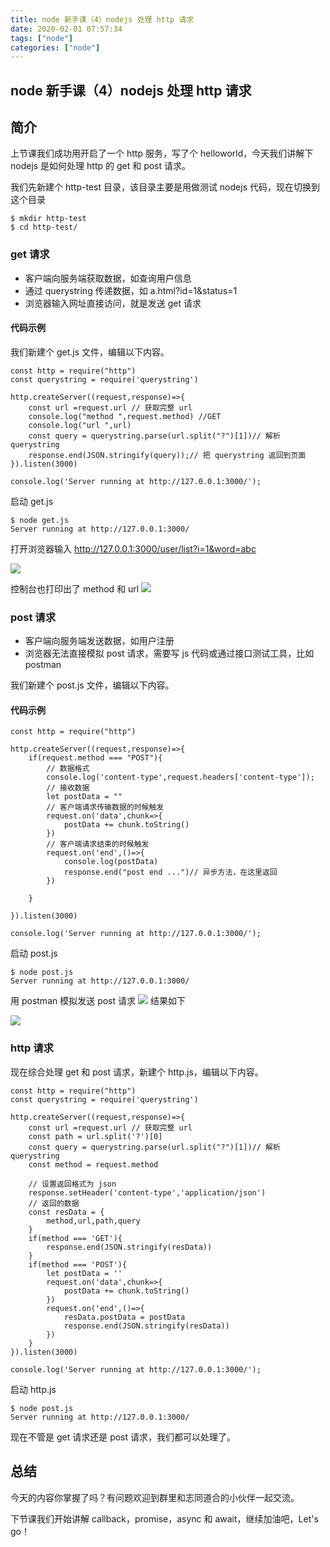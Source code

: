 ```yaml
---
title: node 新手课（4）nodejs 处理 http 请求
date: 2020-02-01 07:57:34
tags: ["node"]
categories: ["node"]
---
```


## node 新手课（4）nodejs 处理 http 请求

## 简介

上节课我们成功用开启了一个 http 服务，写了个 helloworld，今天我们讲解下 nodejs 是如何处理 http 的 get 和 post 请求。

我们先新建个 http-test 目录，该目录主要是用做测试 nodejs 代码，现在切换到这个目录

```
$ mkdir http-test
$ cd http-test/
```

### get 请求

* 客户端向服务端获取数据，如查询用户信息
* 通过 querystring 传递数据，如 a.html?id=1&status=1
* 浏览器输入网址直接访问，就是发送 get 请求

#### 代码示例

我们新建个 get.js 文件，编辑以下内容。

```
const http = require("http")
const querystring = require('querystring')

http.createServer((request,response)=>{
    const url =request.url // 获取完整 url
    console.log("method ",request.method) //GET
    console.log("url ",url)
    const query = querystring.parse(url.split("?")[1])// 解析 querystring
    response.end(JSON.stringify(query));// 把 querystring 返回到页面
}).listen(3000)

console.log('Server running at http://127.0.0.1:3000/');
```

启动 get.js

```
$ node get.js
Server running at http://127.0.0.1:3000/
```

打开浏览器输入 http://127.0.0.1:3000/user/list?i=1&word=abc

![](https://cdn.guojiang.club/FhrJomTbUVIUuftUeSElPBlEHnES)

控制台也打印出了 method 和 url
![](https://cdn.guojiang.club/FrZihoo4KqIuJkK52f2S6v9ASYU4)

### post 请求

* 客户端向服务端发送数据，如用户注册
* 浏览器无法直接模拟 post 请求，需要写 js 代码或通过接口测试工具，比如 postman

我们新建个 post.js 文件，编辑以下内容。

#### 代码示例

```
const http = require("http")

http.createServer((request,response)=>{
    if(request.method === "POST"){
        // 数据格式
        console.log('content-type',request.headers['content-type']);
        // 接收数据
        let postData = ""
        // 客户端请求传输数据的时候触发
        request.on('data',chunk=>{
            postData += chunk.toString()
        })
        // 客户端请求结束的时候触发
        request.on('end',()=>{
            console.log(postData)
            response.end("post end ...")// 异步方法，在这里返回
        })

    }

}).listen(3000)

console.log('Server running at http://127.0.0.1:3000/');
```

启动 post.js

```
$ node post.js
Server running at http://127.0.0.1:3000/
```

用 postman 模拟发送 post 请求
![](https://cdn.guojiang.club/Fh7Mx7J1QhKs87_9o5drU1XnWDZP)
结果如下

![](https://cdn.guojiang.club/FsdzFOXDzqGlbZtm-1xL6ddOISmu)

### http 请求

现在综合处理 get 和 post 请求，新建个 http.js，编辑以下内容。

```
const http = require("http")
const querystring = require('querystring')

http.createServer((request,response)=>{
    const url =request.url // 获取完整 url
    const path = url.split('?')[0]
    const query = querystring.parse(url.split("?")[1])// 解析 querystring
    const method = request.method

    // 设置返回格式为 json
    response.setHeader('content-type','application/json')
    // 返回的数据
    const resData = {
        method,url,path,query
    }
    if(method === 'GET'){
        response.end(JSON.stringify(resData))
    }
    if(method === 'POST'){
        let postData = ''
        request.on('data',chunk=>{
            postData += chunk.toString()
        })
        request.on('end',()=>{
            resData.postData = postData
            response.end(JSON.stringify(resData))
        })
    }
}).listen(3000)

console.log('Server running at http://127.0.0.1:3000/');
```

启动 http.js

```
$ node post.js
Server running at http://127.0.0.1:3000/
```

现在不管是 get 请求还是 post 请求，我们都可以处理了。

## 总结

今天的内容你掌握了吗？有问题欢迎到群里和志同道合的小伙伴一起交流。

下节课我们开始讲解 callback，promise，async 和 await，继续加油吧，Let's go！
